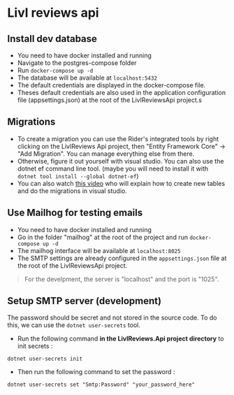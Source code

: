 # Livl reviews api

## Install dev database

- You need to have docker installed and running
- Navigate to the postgres-compose folder
- Run `docker-compose up -d`
- The database will be available at `localhost:5432`
- The default credentials are displayed in the docker-compose file.
- Theses default credentials are also used in the application configuration file (appsettings.json) at the root of the LivlReviewsApi project.s

## Migrations

- To create a migration you can use the Rider's integrated tools by right clicking on the LivlReviews Api project, then "Entity Framework Core" -> "Add Migration". You can manage everything else from there.
- Otherwise, figure it out yourself with visual studio. You can also use the dotnet ef command line tool. (maybe you will need to install it with `dotnet tool install --global dotnet-ef`)
- You can also watch [this video](https://youtu.be/z7G6HV7WWz0?si=UtG2vFA434Mu8dFu&t=337) who will explain how to create new tables and do the migrations in visual studio.

## Use Mailhog for testing emails

- You need to have docker installed and running
- Go in the folder "mailhog" at the root of the project and run `docker-compose up -d`
- The mailhog interface will be available at `localhost:8025`
- The SMTP settings are already configured in the `appsettings.json` file at the root of the LivlReviewsApi project.

> For the develpment, the server is "localhost" and the port is "1025".


## Setup SMTP server (development)

The password should be secret and not stored in the source code. To do this, we can use the `dotnet user-secrets` tool.

- Run the following command **in the LivlReviews.Api project directory** to init secrets :
```
dotnet user-secrets init
```

- Then run the following command to set the password :
```
dotnet user-secrets set "Smtp:Password" "your_password_here"
```



